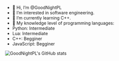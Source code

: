 - 👋 Hi, I’m @GoodNightPL
- 👀 I’m interested in software engineering.
- 🌱 I’m currently learning C++.
- 📝 My knowledge level of programming languages:
- Python: Intermediate
- Lua: Intermediate
- C++: Begginer
- JavaScript: Begginer

![GoodNightPL's GitHub stats](https://github-readme-stats.vercel.app/api?username=GoodNightPL&show_icons=true&theme=radical)


<!---
GoodNightPL/GoodNightPL is a ✨ special ✨ repository because its `README.md` (this file) appears on your GitHub profile.
You can click the Preview link to take a look at your changes.
--->
